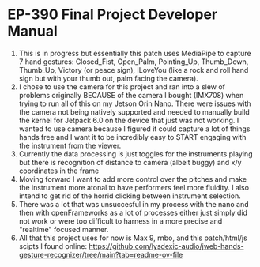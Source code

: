 # EP-390 Final Project Developer Manual

1. This is in progress but essentially this patch uses MediaPipe to capture 7 hand gestures: Closed_Fist, Open_Palm, Pointing_Up, Thumb_Down, Thumb_Up, Victory (or peace sign), ILoveYou (like a rock and roll hand sign but with your thumb out, palm facing the camera).
2. I chose to use the camera for this project and ran into a slew of problems originally BECAUSE of the camera I bought (IMX708) when trying to run all of this on my Jetson Orin Nano. There were issues with the camera not being natively supported and needed to manually build the kernel for Jetpack 6.0 on the device that just was not working. I wanted to use camera because I figured it could capture a lot of things hands free and I want it to be incredibly easy to START engaging with the instrument from the viewer.
3. Currently the data processing is just toggles for the instruments playing but there is recognition of distance to camera (albeit buggy) and x/y coordinates in the frame
4. Moving forward I want to add more control over the pitches and make the instrument more atonal to have performers feel more fluidity. I also intend to get rid of the horrid clicking between instrument selection. 
5. There was a lot that was unsuccesful in my process with the nano and then with openFrameworks as a lot of processes either just simply did not work or were too difficult to harness in a more precise and "realtime" focused manner.
6. All that this project uses for now is Max 9, rnbo, and this patch/html/js scipts I found online: https://github.com/lysdexic-audio/jweb-hands-gesture-recognizer/tree/main?tab=readme-ov-file 